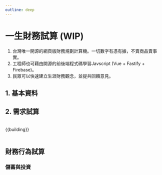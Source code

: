 ```yaml
---
outline: deep
---
```


# 一生財務試算 (WIP)

1. 台灣唯一開源的網頁版財務規劃計算機。一切數字有憑有據，不賣商品賣事實。
2. 工程師也可藉由開源的前後端程式碼學習Javscript (Vue + Fastify + Firebase)。
3. 民眾可以快速建立生涯財務觀念，並提共回饋意見。

## 1. 基本資料

<el-card v-if="checkedNeeds.includes('housing')">
    <template #header>
      <div class="card-header">
        <span>基本資料</span>
      </div>
    </template>
    <el-form ref="ruleFormRef" :model="profile" :rules="profileRules" label-width="auto">
        <el-form-item label="出生日期" prop="dateOfBirth">
             <el-date-picker
                v-model="profile.dateOfBirth"
                type="date"
                placeholder="選擇出生日期"
                @change="handleDateOfBirthChanged($event)"
            />
        </el-form-item>
        <el-form-item label="性別" prop="gender">
            <el-select v-model="profile.gender" placeholder="請選擇" @change="handleGenderChanged($event)">
                <el-option v-for="item in genders":key="item.value":label="item.label" :value="item.value"/>
            </el-select>
        </el-form-item>
        <el-form-item label="試算年齡" prop="lifeExpectancy">
            <el-input-number v-model="profile.age" :min="0" :max="120" :disabled="true"/>
        </el-form-item>
        <el-form-item label="預估餘命" prop="lifeExpectancy">
            <el-input-number v-model="profile.lifeExpectancy" :min="0" :max="120" :disabled="true"/>
        </el-form-item>
    </el-form>
    <template #footer>
        <el-collapse>
            <el-collapse-item title="資料說明" name="1" :border="true">
                <ul>
                    <li>
                        預期餘命：<a href="https://data.gov.tw/dataset/39493" target="_blank">預期壽命推估</a>
                    </li>
                </ul>
            </el-collapse-item>
        </el-collapse>
    </template>
</el-card>

## 2. 需求試算

<!-- <el-checkbox
    v-model="checkAll"
    :indeterminate="isIndeterminate"
    @change="handleCheckAllChange"
  >
    Check all
  </el-checkbox>
  <el-checkbox-group
    v-model="checkedNeeds"
    @change="handleCheckedNeedsChange"
  >
    <el-checkbox v-for="need in needs" :key="need" :label="need" :value="need">
      {{ need }}
    </el-checkbox>
</el-checkbox-group> -->
<br v-if="checkedNeeds.includes('housing')"/>
<el-card v-if="checkedNeeds.includes('housing')">
    <template #header>
      <div class="card-header">
        <span>購屋試算</span>
      </div>
    </template>
    <el-form ref="ruleFormRef" v-loading="buildingLoading" :model="building" :rules="buildingRules" label-width="auto">
        <el-row>
            <el-col :span="12">
                <el-form-item label="居住縣市" prop="county">
                    <el-select v-model="building.county" placeholder="請選擇" @change="onCountyChanged($event)">
                        <el-option v-for="item in counties":key="item.value":label="item.label" :value="item.value"/>
                    </el-select>
                </el-form-item>
            </el-col>
            <el-col :span="12">
                <el-form-item label="行政區" prop="town">
                    <el-select v-model="building.town" placeholder="請選擇" :disabled="!building.county" @change="onTownChanged($event)">
                        <el-option v-for="item in towns":key="item.value":label="item.label" :value="item.value"/>
                    </el-select>
                </el-form-item>
            </el-col>
        </el-row>
        <el-row>
            <el-col :span="12">
                <el-form-item label="建物類別" prop="buildingType">
                    <el-select v-model="building.buildingType" placeholder="請選擇" @change="onBuildingTypeChanged($event)">
                        <el-option v-for="item in buildingTypes":key="item.value":label="item.label" :value="item.value"/>
                    </el-select>
                </el-form-item>
            </el-col>
            <el-col :span="12">
                <el-form-item label="屋齡[年]" prop="buildingAge">
                    <el-select v-model="building.buildingAge" placeholder="請選擇" :disabled="!building.county" @change="onBuildingAgeChanged($event)">
                        <el-option v-for="item in buildingAges":key="item.value":label="item.label" :value="item.value"/>
                    </el-select>
                </el-form-item>
            </el-col>
            <el-col :span="12">
                <el-form-item label="含車位" prop="hasParking">
                    <el-select v-model="building.hasParking" placeholder="請選擇" :disabled="!building.county" @change="onBuildingTypeChanged($event)">
                        <el-option v-for="item in hasParkingOptions":key="item.value":label="item.label" :value="item.value"/>
                    </el-select>
                </el-form-item>
            </el-col>
        </el-row>
        <el-row>
            <el-col :span="24">
                <el-form-item label="單價" prop="unitPrice">
                    <el-input-number v-model="building.unitPrice" :min="0" :disabled="true"/>
                    <!-- <el-slider v-model="building.unitPrice" range :marks="marks"  :disabled="true"/> -->
                </el-form-item>
                {{building}}
            </el-col>
        </el-row>
        <el-row>
            <el-col :span="24">
                <el-form-item label="單價" prop="unitPrice">
                    <el-slider v-model="unitPriceRange" range :marks="unitPriceMarks" />
                </el-form-item>
            </el-col>
        </el-row>
    </el-form>
    <el-form ref="ruleFormRef" :model="room" :rules="roomRules" label-width="auto">
        <el-row>
            <el-col :span="12">
                <el-form-item label="雙人房數量">
                    <el-input-number v-model="room.doubleBedRoom" :min="0" :max="120"/>
                </el-form-item>
            </el-col>
            <el-col :span="12">
                <el-form-item label="單人房數量">
                    <el-input-number v-model="room.singleBedRoom" :min="0" :max="120"/>
                </el-form-item>
            </el-col>
        </el-row>
        <el-row>
            <el-col :span="12">
                <el-form-item label="衛浴數量">
                    <el-input-number v-model="room.bathroom" :min="0" :max="120"/>
                </el-form-item>
            </el-col>
            <el-col :span="12">
                <el-form-item label="公設比" prop=publicRatio>
                    <el-input-number v-model="room.publicRatio" :min="0" :max="120"/>
                </el-form-item>
            </el-col>
        </el-row>
        <el-form-item label="預估合理權狀" prop="floorSize">
            <el-input-number v-model="room.floorSize" :min="0" :disabled="true"/>
        </el-form-item>
        <el-form-item label="總價" prop="unitPrice">
            <el-input-number v-model="room.totalPrice" :min="0" :disabled="true"/>
        </el-form-item>
    </el-form>
    <!-- <el-checkbox
    v-model="checkAll"
    :indeterminate="isIndeterminate"
    @change="handleCheckAllChange"
  >
    Check all
  </el-checkbox>
  <el-checkbox-group
    v-model="checkedNeeds"
    @change="handleCheckedNeedsChange"
  >
    <el-checkbox v-for="need in needs" :key="need" :label="need" :value="need">
      {{ need }}
    </el-checkbox>
</el-checkbox-group> -->
    <template #footer>
        <el-collapse>
            <el-collapse-item title="資料說明" name="1" :border="true">
                <table class="table">
            <tr>
                <th>空間</th>
                <th>參考平方公尺</th>
                <th>參考依據</th>
            </tr>
            <tr>
                <td>雙人房</td>
                <td>19</td>
                <td>
                    <a href="https://law.moj.gov.tw/LawClass/LawSingle.aspx?pcode=K0110021&flno=13" target="_blank">
                        觀光旅館建築及設備標準
                    </a>
                </td>
            </tr>
            <tr>
                <td>單人房</td>
                <td>13</td>
                <td>
                    <a href="https://law.moj.gov.tw/LawClass/LawSingle.aspx?pcode=K0110021&flno=13" target="_blank">
                        觀光旅館建築及設備標準
                    </a>
                </td>
            </tr>
            <tr>
                <td>衛浴</td>
                <td>4</td>
                <td>
                    <a href="https://law.moj.gov.tw/LawClass/LawSingle.aspx?pcode=D0070115&flno=295" target="_blank">
                        建築技術規則建築設計施工編
                    </a>
                </td>
            </tr>
            <tr>
                <td>其他室內空間</td>
                <td>30</td>
                <td>
                    <a href="https://law.moj.gov.tw/LawClass/LawSingle.aspx?pcode=H0070037&flno=10" target="_blank">
                        幼兒園及其分班基本設施設備標準
                    </a>
                </td>
            </tr>
            <tr>
                <td>陽台</td>
                <td>10%</td>
                <td>
                    <a href="https://law.moj.gov.tw/LawClass/LawSingleRela.aspx?PCODE=D0070115&FLNO=162&ty=L" target="_blank">
                        建築技術規則建築設計施工編
                    </a>
                </td>
            </tr>
            <tr>
                <td>公設比</td>
                <td>預設35%</td>
                <td>
                    <a href="https://www.google.com/search?q=%E5%85%AC%E8%A8%AD%E6%AF%94" target="_blank">
                        Google搜索
                    </a>
                </td>
            </tr>
        </table>
            </el-collapse-item>
        </el-collapse>
    </template>
</el-card>
    <!-- <template #footer>
        <el-button type="info" @click="calculateMortgage(ruleFormRef)">試算總價與利息</el-button>
        資料來源：<a href="https://www.jcic.org.tw/openapi/swagger/index.html">財團法人金融聯合徵信中心 OpenAPI</a>
    </template> -->

<br v-if="checkedNeeds.includes('parenting')"/>
<el-card v-if="checkedNeeds.includes('parenting')">
    <template #header>
      <div class="card-header">
        <span>育兒試算</span>
      </div>
    </template>
    <!-- <el-form :model="form" label-width="auto">
        <el-form-item label="縣市" :span="10">
            <el-select v-model="profile.county" placeholder="請選擇" @change="onCountyChanged($event)">
                <el-option v-for="item in counties":key="item.value":label="item.label" :value="item.value"/>
            </el-select>
        </el-form-item>
        <el-form-item label="行政區" :span="10">
            <el-select v-model="profile.town" placeholder="請選擇">
                <el-option v-for="item in towns":key="item.value":label="item.label" :value="item.value"/>
            </el-select>
        </el-form-item>
    </el-form> -->
    <template #footer>
        <ul>
            <li>資料來源：
                <a href="https://data.gov.tw/dataset/108265">
                    家庭收支調查-平均每戶可支配所得及消費支出依可支配所得按戶數五等分位分及經濟戶長年齡組別分
                </a>
            </li>
            <li>
                藉由夫妻與核心的支出與人口差異，粗估家庭中每個需要受照顧的人口平均每月需要多少支出。
            </li>
        </ul>
    </template>
</el-card>
<br v-if="checkedNeeds.includes('retirement')"/>
<el-card v-if="checkedNeeds.includes('retirement')">
    <template #header>
      <div class="card-header">
        <span>退休試算</span>
      </div>
    </template>
    <!-- <el-form :model="form" label-width="auto">
        <el-form-item label="縣市" :span="10">
            <el-select v-model="profile.county" placeholder="請選擇" @change="onCountyChanged($event)">
                <el-option v-for="item in counties":key="item.value":label="item.label" :value="item.value"/>
            </el-select>
        </el-form-item>
        <el-form-item label="行政區" :span="10">
            <el-select v-model="profile.town" placeholder="請選擇">
                <el-option v-for="item in towns":key="item.value":label="item.label" :value="item.value"/>
            </el-select>
        </el-form-item>
    </el-form> -->
    <template #footer>
        <ul>
            <li>資料來源：
                <a href="https://data.gov.tw/dataset/108265">
                    家庭收支調查-平均每戶可支配所得及消費支出依可支配所得按戶數五等分位分及經濟戶長年齡組別分
                </a>
            </li>
            <li>
                用65歲以上家戶支出除以該戶人數，藉此粗估每個長輩的平均開支。
            </li>
        </ul>
    </template>
</el-card>

## 財務行為試算

### 儲蓄與投資

<el-card>
    <template #footer>
        資料來源：<a href="https://data.gov.tw/dataset/108265">家庭收支調查-平均每戶可支配所得及消費支出依可支配所得按戶數五等分位分及經濟戶長年齡組別分</a>
    </template>
</el-card>

<script setup>
import { onMounted, ref, reactive, watch,} from 'vue'
import { ElMessage, ElMessageBox } from 'element-plus'
// 設定檔案
const counties = ref([])
const townMap = reactive({})
const buildingTypes = ref([])
const buildingAges = ref([])
const genders = ref([])
onMounted(() => {
    setSelecOptions()
})
async function setSelecOptions(){
    try {
        if(import.meta.env.MODE==='development'){
            const res = await fetch(`${import.meta.env.VITE_BASE_URL}/select`)
            const resJson = await res.json()
            counties.value = resJson.counties || []
            buildingTypes.value = resJson.buildingTypes || []
            buildingAges.value = resJson.buildingAges || []
            genders.value = resJson.genders || []
            Object.assign(townMap, resJson.townMap)
        }
    }
    catch (error) {
        // https://element-plus.org/en-US/component/message-box.html#message-box
        ElMessageBox.alert(error.message, {
        confirmButtonText: '回講座排程',
        callback: (action) => {
                window.location.replace('/calendar');
            },
        })
    }
    calculateLifeExpectancy()
}
// 基本資料
const profile = reactive({
    dateOfBirth: '1990-12-12',
    gender: 'M',
    age: 0,
})
const profileRules = reactive({
    dateOfBirth:{ required: true, message: '請選擇', },
    gender: { required: true, message: '請選擇', },
})
function handleDateOfBirthChanged() {
    calculateLifeExpectancy()
}
function handleGenderChanged() {
    calculateLifeExpectancy()
}
async function calculateLifeExpectancy() {
    const { dateOfBirth, gender, age } = profile
    if(dateOfBirth && gender){
        const ceYear = new Date().getFullYear()
        const yearOfBirth = dateOfBirth.slice(0,4)
        const calculateAge = ceYear - yearOfBirth
        const res = await fetch(`${import.meta.env.VITE_BASE_URL}/calculate/lifeExpectancy`, {
            method: 'post',
            body: JSON.stringify({
                ceYear,
                age:calculateAge,
                gender,
            }),
            headers: {'Content-Type': 'application/json'}
        })

        profile.age = calculateAge
        profile.lifeExpectancy = await res.json()
    }
}
// 需求分析
const needs = ref(['housing', 'parenting', 'retirement'])
const checkedNeeds = ref(['housing',])
const checkAll = ref(false)
const isIndeterminate = ref(true)
const needMap = {
    housing: '購屋',
    parenting: '育兒',
    retirement: '退休',
}
const handleCheckAllChange = (val) => {
  checkedCities.value = val ? needs : []
  isIndeterminate.value = false
}
const handleCheckedNeedsChange = (value) => {
  const checkedCount = value.length
  checkAll.value = checkedCount === needs.length
  isIndeterminate.value = checkedCount > 0 && checkedCount < needs.length
}
// 購屋分析
const building = reactive({
    county: '',
    town: '',
    buildingType: '',
    buildingAge: '',
    hasParking: '',
    count: 0,
    pr25: 0,
    pr75: 0,
    average: 0,
})
const unitPriceRange = ref([25, 75])
const unitPriceMarks = reactive({
    25: '',
    75: ''
})
const buildingLoading = ref(false)
const towns = ref([])
const hasParkingOptions = ref([
    { label: '有', value: true },
    { label: '無', value: false},
])
const buildingRules = reactive({
    county: { required: true, message: '請選擇', },
    // town: { required: true, message: '請選擇', },
    // buildingType:  { required: true, message: '請選擇', },
    // buildingAge: { required: true, message: '請選擇', },
    // hasParking: { required: true, message: '請選擇', },
})
function onCountyChanged(county) {
    towns.value = []
    if(county) {
        towns.value = townMap[county]
    }
    getUnitPrice()
}
function onTownChanged() {
    getUnitPrice()
}
function onBuildingTypeChanged() {
    getUnitPrice()
}
function onBuildingAgeChanged() {
    getUnitPrice()
}
async function getUnitPrice() {
    const {county, town, buildingType, buildingAge} = building
    if(county) {
        try {
            buildingLoading.value = true
            const res = await fetch(`${import.meta.env.VITE_BASE_URL}/calculate/unitPrice`, {
                method: 'post',
                body: JSON.stringify(building),
                headers: {'Content-Type': 'application/json'}
            })
            const resJson = await res.json()
            Object.assign(building, resJson)
            
            const { pr25, pr75, average } = resJson
            unitPriceRange.value = [25, 75]
            const fraction = average - pr25
            const deno = pr75 - pr25
            const averagePr = 25 + Math.floor(fraction/deno)/2
            Object.assign(unitPriceMarks, {
                25: pr25,
                75: pr75,
            })
        } catch (error) {
            alert(error.message||error)
        } finally {
            buildingLoading.value = false
        }
    }
}
// 購屋分析2
const room = reactive({
    doubleBedRoom: 0,
    singleBedRoom: 0,
    bathroom: 0,
    publicRatio: 35,
})
const roomRules = {
    doubleBedRoom: { required: true, message: '請選擇', },
    singleBedRoom: { required: true, message: '請選擇', },
    bathroom:  { required: true, message: '請選擇', },
    publicRatio: { required: true, message: '請選擇', },
}
// hooks
// methods
const ruleFormRef = ref()
async function calculateMortgage(formEl){
    if (!formEl) return
    await formEl.validate((valid, fields) => {
        if (valid) {
            console.log('submit!')
        } else {
            console.log('error submit!', fields)
        }
    })
    const res = await fetch(`${import.meta.env.VITE_BASE_URL}/mortgage/contract`, {
        method: 'post',
        body: JSON.stringify(form),
        headers: {'Content-Type': 'application/json'}
    })
}
</script>
<style lang="scss" scoped>
.table {
    * {
        border-color: var(--el-border-color-light);
        color: var(--el-text-color-regular);
        background: white !important;
    }
}
:deep(.my-label) {
  background: white;
}
:deep(.my-content) {
  background: white;
}
</style>
